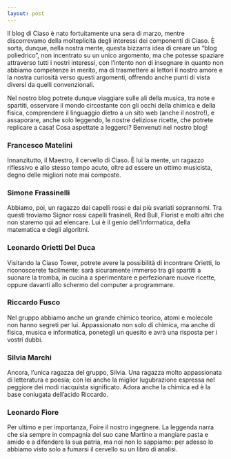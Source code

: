 ```yaml
---
layout: post
---
```


Il blog di Ciaso è nato fortuitamente una sera di marzo, mentre discorrevamo della molteplicità degli interessi dei componenti di Ciaso. È sorta, dunque, nella nostra mente, questa bizzarra idea di creare un “blog poliedrico”, non incentrato su un unico argomento, ma che potesse spaziare attraverso tutti i nostri interessi, con l’intento non di insegnare in quanto non abbiamo competenze in merito, ma di trasmettere ai lettori il nostro amore e la nostra curiosità verso questi argomenti, offrendo anche punti di vista diversi da quelli convenzionali.

Nel nostro blog potrete dunque viaggiare sulle ali della musica, tra note e spartiti, osservare il mondo circostante con gli occhi della chimica e della fisica, comprendere il linguaggio dietro a un sito web (anche il nostro!), e assaporare, anche solo leggendo, le nostre deliziose ricette, che potrete replicare a casa! Cosa aspettate a leggerci? Benvenuti nel nostro blog!

### Francesco Matelini
Innanzitutto, il Maestro, il cervello di Ciaso. È lui la mente, un ragazzo riflessivo e allo stesso tempo acuto, oltre ad essere un ottimo musicista, degno delle migliori note mai composte.

### Simone Frassinelli
Abbiamo, poi, un ragazzo dai capelli rossi e dai più svariati soprannomi. Tra questi troviamo Signor rossi capelli frasineli, Red Bull, Florist e molti altri che non staremo qui ad elencare. Lui è il genio dell’informatica, della matematica e degli algoritmi.

### Leonardo Orietti Del Duca
Visitando la Ciaso Tower, potrete avere la possibilità di incontrare Orietti, lo riconoscerete facilmente: sarà sicuramente immerso tra gli spartiti a suonare la tromba, in cucina a sperimentare e perfezionare nuove ricette, oppure davanti allo schermo del computer a programmare.

### Riccardo Fusco
Nel gruppo abbiamo anche un grande chimico teorico, atomi e molecole non hanno segreti per lui. Appassionato non solo di chimica, ma anche di fisica, musica e informatica, ponetegli un quesito e avrà una risposta per i vostri dubbi.

### Silvia Marchi
Ancora, l’unica ragazza del gruppo, Silvia. Una ragazza molto appassionata di letteratura e poesia; con lei anche la miglior lugubrazione espressa nel peggiore dei modi riacquista significato. Adora anche la chimica ed è la base coniugata dell’acido Riccardo.

### Leonardo Fiore
Per ultimo e per importanza, Foire il nostro ingegnere. La leggenda narra che sia sempre in compagnia del suo cane Martino a mangiare pasta e amido e a difendere la sua patria, ma noi non lo sappiamo: per adesso lo abbiamo visto solo a fumarsi il cervello su un libro di analisi.
